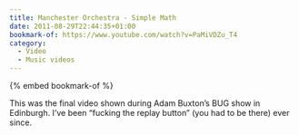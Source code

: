 ```yaml
---
title: Manchester Orchestra - Simple Math
date: 2011-08-29T22:44:35+01:00
bookmark-of: https://www.youtube.com/watch?v=PaMiVDZu_T4
category:
  - Video
  - Music videos
---
```

{% embed bookmark-of %}

This was the final video shown during Adam Buxton’s BUG show in Edinburgh. I’ve been “fucking the replay button” (you had to be there) ever since.
